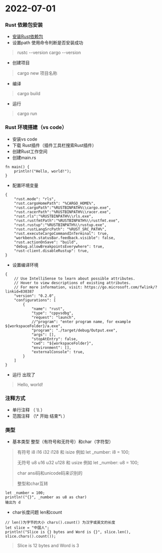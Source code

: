 # 2022-07-01

### Rust 依赖包安装

- [ 安装Rust依赖包 ](https://www.rust-lang.org/zh-CN/tools/install])
- 设置path 使用命令判断是否安装成功
> rustc --version
> cargo --version
- 创建项目
> cargo new 项目名称
- 编译
> cargo build
- 运行
> cargo run

### Rust 环境搭建（vs code）

- 安装vs code
- 下载 Rust插件（插件工具栏搜索Rust插件）
- 创建Rust工作空间
- 创建main.rs
```
fn main() {
    println!("Hello, world!");
}
```
- 配置环境变量
```
{
    "rust.mode": "rls",
    "rust.cargoHomePath": "%CARGO_HOME%",
    "rust.cargoPath":"%RUSTBINPATH%\\cargo.exe",
    "rust.racerPath":"%RUSTBINPATH%\\racer.exe",
    "rust.rls":"%RUSTBINPATH%\\rls.exe",
    "rust.rustfmtPath":"%RUSTBINPATH%\\rustfmt.exe",
    "rust.rustup":"%RUSTBINPATH%\\rustup.exe",
    "rust.rustLangSrcPath": "%RUST_SRC_PATH%",
    "rust.executeCargoCommandInTerminal": true,
    "workbench.statusBar.feedback.visible": false,
    "rust.actionOnSave": "build",
    "debug.allowBreakpointsEverywhere": true,
    "rust-client.disableRustup": true,
}
```
- 设置编译环境
```
{
    // Use IntelliSense to learn about possible attributes.
    // Hover to view descriptions of existing attributes.
    // For more information, visit: https://go.microsoft.com/fwlink/?linkid=830387
    "version": "0.2.0",
    "configurations": [
        {
            "name": "rust",
            "type": "cppvsdbg",
            "request": "launch",
            //"program": "enter program name, for example ${workspaceFolder}/a.exe",
            "program": "./target/debug/Output.exe",
            "args": [],
            "stopAtEntry": false,
            "cwd": "${workspaceFolder}",
            "environment": [],
            "externalConsole": true,
        }
    ]
}
```
- 运行 出现了
> Hello, world!

### 注释方式

- 单行注释 （ \\\\ ）
- 范围注释 （\\\* 开始  结束\*\\ ）


### 类型

- 基本类型 整型（有符号和无符号）和char（字符型）
> 有符号 i8 i16 i32 i128 和 isize 例如 let _number: i8 = 100;
> 
> 无符号 u8 u16 u32 u128 和 usize 例如 let _number: u8 = 100;
> 
> char ansi码和unicode码来识别的 
>
> 整型和char互转  
```
let _number = 100;
println!("{}", _number as u8 as char)
输出为 d
```
- char长度问题 len和count
```
// len()为字节的大小 chars().count() 为汉字或英文的长度
let slice = "中国人";
println!("Slice is {} bytes and Word is {}", slice.len(), slice.chars().count());
```
> Slice is 12 bytes and Word is 3

